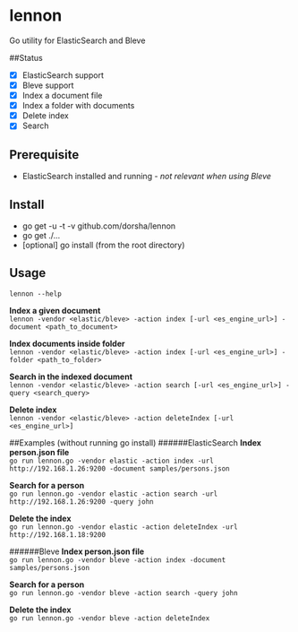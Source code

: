 # lennon
Go utility for ElasticSearch and Bleve

##Status
- [x] ElasticSearch support
- [x] Bleve support
- [x] Index a document file
- [x] Index a folder with documents
- [x] Delete index
- [x] Search

## Prerequisite
* ElasticSearch installed and running - *not relevant when using Bleve*

## Install
* go get -u -t -v github.com/dorsha/lennon
* go get ./...
* [optional] go install (from the root directory)

## Usage
```lennon --help ```  

**Index a given document**  
```lennon -vendor <elastic/bleve> -action index [-url <es_engine_url>] -document <path_to_document> ```

**Index documents inside folder**  
```lennon -vendor <elastic/bleve> -action index [-url <es_engine_url>] -folder <path_to_folder> ```

**Search in the indexed document**  
```lennon -vendor <elastic/bleve> -action search [-url <es_engine_url>] -query <search_query> ```  

**Delete index**  
```lennon -vendor <elastic/bleve> -action deleteIndex [-url <es_engine_url>] ```  

##Examples (without running go install)
######ElasticSearch
**Index person.json file**  
```go run lennon.go -vendor elastic -action index -url http://192.168.1.26:9200 -document samples/persons.json ``` 

**Search for a person**  
```go run lennon.go -vendor elastic -action search -url http://192.168.1.26:9200 -query john ```

**Delete the index**  
```go run lennon.go -vendor elastic -action deleteIndex -url http://192.168.1.18:9200 ```

######Bleve
**Index person.json file**  
```go run lennon.go -vendor bleve -action index -document samples/persons.json ``` 

**Search for a person**  
```go run lennon.go -vendor bleve -action search -query john ```

**Delete the index**  
```go run lennon.go -vendor bleve -action deleteIndex ```